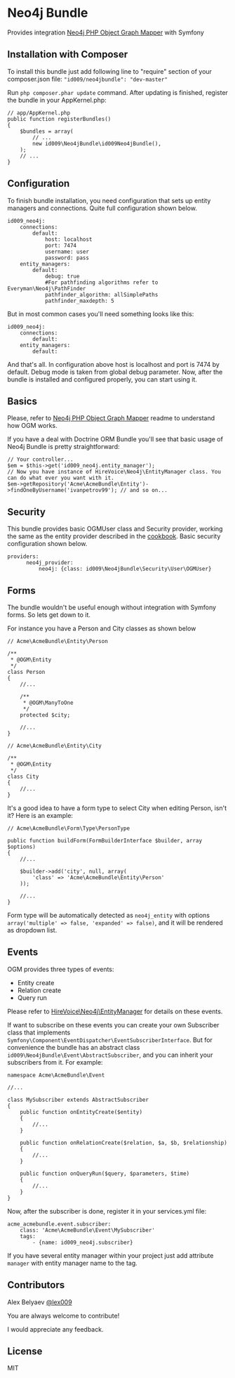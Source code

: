 Neo4j Bundle
============
Provides integration [Neo4j PHP Object Graph Mapper](https://github.com/lphuberdeau/Neo4j-PHP-OGM) with Symfony

Installation with Composer
--------------------------
To install this bundle just add following line to "require" section of your composer.json file:
`"id009/neo4jbundle": "dev-master"`

Run `php composer.phar update` command. After updating is finished, register the bundle in your AppKernel.php:

````
// app/AppKernel.php
public function registerBundles()
{
    $bundles = array(
        // ...
        new id009\Neo4jBundle\id009Neo4jBundle(),
    );
    // ...
}
````

Configuration
-------------
To finish bundle installation, you need configuration that sets up entity managers and connections.
Quite full configuration shown below.

````
id009_neo4j:
	connections:
        default:
            host: localhost
            port: 7474
            username: user
            password: pass
    entity_managers:
        default:
            debug: true
            #For pathfinding algorithms refer to Everyman\Neo4j\PathFinder
        	pathfinder_algorithm: allSimplePaths
        	pathfinder_maxdepth: 5
````
But in most common cases you'll need something looks like this:

````
id009_neo4j:
	connections:
        default:
    entity_managers:
        default:
````
And that's all. In configuration above host is localhost and port is 7474 by default. Debug mode is taken from global debug parameter.
Now, after the bundle is installed and configured properly, you can start using it. 

Basics
------
Please, refer to [Neo4j PHP Object Graph Mapper](https://github.com/lphuberdeau/Neo4j-PHP-OGM) readme to understand how OGM works.

If you have a deal with Doctrine ORM Bundle you'll see that basic usage of Neo4j Bundle is pretty straightforward:

````
// Your controller...
$em = $this->get('id009_neo4j.entity_manager');
// Now you have instance of HireVoice\Neo4j\EntityManager class. You can do what ever you want with it.
$em->getRepository('Acme\AcmeBundle\Entity')->findOneByUsername('ivanpetrov99'); // and so on...
````

Security
--------
This bundle provides basic OGMUser class and Security provider, working the same as the entity provider described in the [cookbook](http://symfony.com/doc/current/cookbook/security/entity_provider.html). Basic security configuration shown below.
````
providers:
      neo4j_provider:
          neo4j: {class: id009\Neo4jBundle\Security\User\OGMUser}
````

Forms
-----
The bundle wouldn't be useful enough without integration with Symfony forms. So lets get down to it.

For instance you have a Person and City classes as shown below

````
// Acme\AcmeBundle\Entity\Person

/**
 * @OGM\Entity
 */
class Person
{
    //...

    /**
     * @OGM\ManyToOne
     */
    protected $city;

    //...
}

// Acme\AcmeBundle\Entity\City

/**
 * @OGM\Entity
 */
class City
{
    //...
}
````
It's a good idea to have a form type to select City when editing Person, isn't it? Here is an example:

````
// Acme\AcmeBundle\Form\Type\PersonType

public function buildForm(FormBuilderInterface $builder, array $options)
{
    //...

    $builder->add('city', null, array(
        'class' => 'Acme\AcmeBundle\Entity\Person'
    ));

    //...
}
````
Form type will be automatically detected as `neo4j_entity` with options `array('multiple' => false, 'expanded' => false)`, and it will be rendered as dropdown list.

Events
------
OGM provides three types of events:

* Entity create
* Relation create
* Query run

Please refer to [HireVoice\Neo4j\EntityManager](https://github.com/lphuberdeau/Neo4j-PHP-OGM/blob/master/lib/HireVoice/Neo4j/EntityManager.php) for details on these events.

If want to subscribe on these events you can create your own Subscriber class that implements `Symfony\Component\EventDispatcher\EventSubscriberInterface`. But for convenience the bundle has an abstract  class `id009\Neo4jBundle\Event\AbstractSubscriber`, and you can inherit your subscribers from it. For example:

````
namespace Acme\AcmeBundle\Event

//...

class MySubscriber extends AbstractSubscriber
{
    public function onEntityCreate($entity)
    {
        //...
    }

    public function onRelationCreate($relation, $a, $b, $relationship)
    {
        //...
    }

    public function onQueryRun($query, $parameters, $time)
    {
        //...
    }
}
````

Now, after the subscriber is done, register it in your services.yml file:

````
acme_acmebundle.event.subscriber:
    class: 'Acme\AcmeBundle\Event\MySubscriber'
    tags:
        - {name: id009_neo4j.subscriber}
````

If you have several entity manager within your project just add attribute `manager` with entity manager name to the tag.

Contributors
------------
Alex Belyaev [@lex009](https://github.com/lex009/neo4j-bundle)

You are always welcome to contribute!

I would appreciate any feedback.

License
-------
MIT


